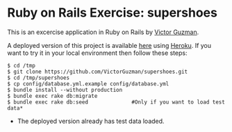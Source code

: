 # Ruby on Rails Exercise: supershoes

This is an excercise application in
Ruby on Rails by [Victor Guzman](http://github.com/VictorGuzman).

A deployed version of this project is available [here](http://supershoes.herokuapp.com) using [Heroku](https://www.heroku.com/). If you want to try it in your local environment then follow these steps:

    $ cd /tmp
	$ git clone https://github.com/VictorGuzman/supershoes.git
	$ cd /tmp/supershoes
	$ cp config/database.yml.example config/database.yml
	$ bundle install --without production
	$ bundle exec rake db:migrate
	$ bundle exec rake db:seed				#Only if you want to load test data*


* The deployed version already has test data loaded.